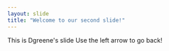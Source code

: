 ```yaml
---
layout: slide
title: "Welcome to our second slide!"
---
```

This is Dgreene's slide
Use the left arrow to go back!
